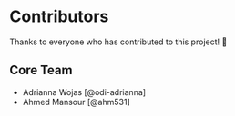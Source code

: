 # Contributors

Thanks to everyone who has contributed to this project! 👏

## Core Team
- Adrianna Wojas [@odi-adrianna] 
- Ahmed Mansour [@ahm531] 



